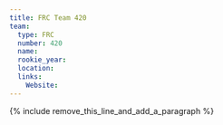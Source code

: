 ```yaml
---
title: FRC Team 420
team:
  type: FRC
  number: 420
  name:
  rookie_year:
  location:
  links:
    Website:
---
```


{% include remove_this_line_and_add_a_paragraph %}